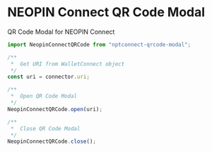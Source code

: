 # NEOPIN Connect QR Code Modal

QR Code Modal for NEOPIN Connect

```js
import NeopinConnectQRCode from "nptconnect-qrcode-modal";

/**
 *  Get URI from WalletConnect object
 */
const uri = connector.uri;

/**
 *  Open QR Code Modal
 */
NeopinConnectQRCode.open(uri);

/**
 *  Close QR Code Modal
 */
NeopinConnectQRCode.close();
```
